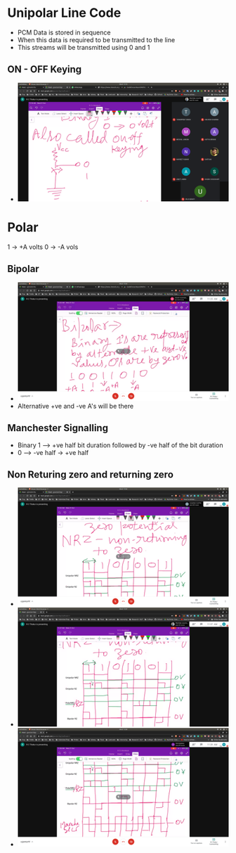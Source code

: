 # Unipolar Line Code

- PCM Data is stored in sequence
- When this data is required to be transmitted to the line
- This streams will be transmitted using 0 and 1

## ON - OFF Keying
- ![unipolar_line_code](unipolar_line_code.jpg)

# Polar
1 -> +A volts
0 -> -A vols

## Bipolar
- ![bipolar](bipolar.jpg)
- Alternative +ve and -ve A's will be there

## Manchester Signalling
- Binary 1 --> +ve half bit duration followed by -ve half of the bit duration
- 0 --> -ve half -> +ve half


## Non Returing zero and returning zero
- ![nrz](nrz.jpg)
- ![nrz-rz](nrz-rz.jpg)
- ![nrz3](nrz3.jpg)